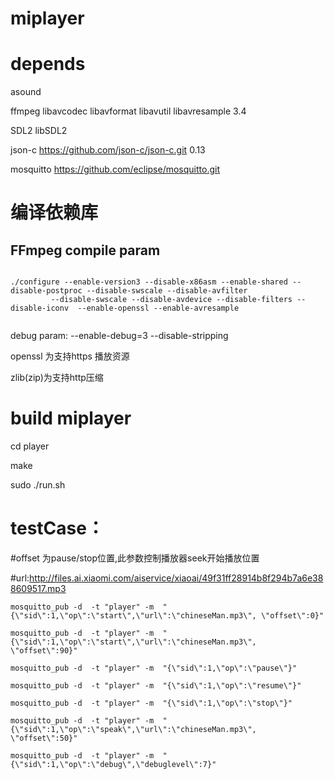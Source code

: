 # miplayer 

# depends

  asound
  
  ffmpeg libavcodec libavformat libavutil libavresample  3.4
  
  SDL2    libSDL2
  
  json-c https://github.com/json-c/json-c.git   0.13
  
  mosquitto https://github.com/eclipse/mosquitto.git 
  

# 编译依赖库

## FFmpeg compile param

```

./configure --enable-version3 --disable-x86asm --enable-shared --disable-postproc --disable-swscale --disable-avfilter 
         --disable-swscale --disable-avdevice --disable-filters --disable-iconv  --enable-openssl --enable-avresample
         
```

debug param: --enable-debug=3 --disable-stripping 

  openssl 为支持https 播放资源

  zlib(zip)为支持http压缩



# build miplayer

cd player

make

sudo ./run.sh 

# testCase：

#offset 为pause/stop位置,此参数控制播放器seek开始播放位置

#url:http://files.ai.xiaomi.com/aiservice/xiaoai/49f31ff28914b8f294b7a6e388609517.mp3

```
mosquitto_pub -d  -t "player" -m  "{\"sid\":1,\"op\":\"start\",\"url\":\"chineseMan.mp3\", \"offset\":0}"

mosquitto_pub -d  -t "player" -m  "{\"sid\":1,\"op\":\"start\",\"url\":\"chineseMan.mp3\", \"offset\":90}"

mosquitto_pub -d  -t "player" -m  "{\"sid\":1,\"op\":\"pause\"}"

mosquitto_pub -d  -t "player" -m  "{\"sid\":1,\"op\":\"resume\"}"

mosquitto_pub -d  -t "player" -m  "{\"sid\":1,\"op\":\"stop\"}"

mosquitto_pub -d  -t "player" -m  "{\"sid\":1,\"op\":\"speak\",\"url\":\"chineseMan.mp3\", \"offset\":50}"

mosquitto_pub -d  -t "player" -m  "{\"sid\":1,\"op\":\"debug\",\"debuglevel\":7}"

```
